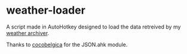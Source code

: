 # weather-loader
A script made in AutoHotkey designed to load the data retreived by my [weather archiver](https://github.com/Clean-Hands/weather-archiver).

Thanks to [cocobelgica](https://github.com/cocobelgica) for the JSON.ahk module.